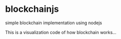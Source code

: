 # blockchainjs
simple blockchain implementation using nodejs


This is a visualization code of how blockchain works... 

